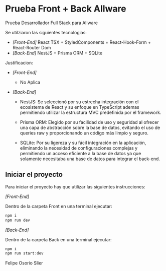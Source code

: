 # Prueba Front + Back Allware

Prueba Desarrollador Full Stack para Allware

Se utilziaron las siguientes tecnologias:

- *[Front-End]* React TSX + StyledComponents + React-Hook-Form + React-Router Dom 
- *[Back-End]* NestJS + Prisma ORM + SQLite

Justificacion:

- *[Front-End]* 
  - No Aplica

- *[Back-End]* 
  - NestJS: Se seleccionó por su estrecha integración con el ecosistema de React y su enfoque en TypeScript ademas permitiendo utilizar la estructura MVC predefinida por el framework.

  - Prisma ORM: Elegido por su facilidad de uso y seguridad al ofrecer una capa de abstracción sobre la base de datos, evitando el uso de queries raw y proporcionando un código más limpio y seguro.

  - SQLite: Por su ligereza y su fácil integración en la aplicación, eliminando la necesidad de configuraciones complejas y permitiendo un acceso eficiente a la base de datos ya que solamente necesitaba una base de datos para integrar el back-end.
## Iniciar el proyecto

Para iniciar el proyecto hay que utilizar las siguientes instrucciones:

*[Front-End]* 

Dentro de la carpeta Front en una terminal ejecutar:
```js
npm i
npm run dev
```
*[Back-End]* 

Dentro de la carpeta Back en una terminal ejecutar:
```js
npm i
npm run start:dev
```

Felipe Osorio Slier
